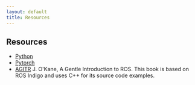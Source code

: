 ```yaml
---
layout: default
title: Resources
---
```

## Resources

* [Python](https://www.python.org/)
* [Pytorch](https://pytorch.org/)
* [AGITR](https://cse.sc.edu/~jokane/agitr/) J. O'Kane, A Gentle Introduction to ROS. This book is based on ROS Indigo and uses C++ for its source code examples.

<!-- ## Notes by FD and SH: Should be communicated via schedule !

* [Visual Servoing notes](Readings/cs8803-sp-2020.pdf)
* [Geometry COLAB](https://colab.research.google.com/drive/1xowV6M7ZKbBznPbIMX8vdjRJdPX6_qF6)
* [Kinematics notes](Readings/manipulator-kinematics.pdf)
* [Kinematis slides](Readings/Kinematics_Jacobians.pdf)
* [Frank's Slides w RNEA](Readings/8803-Dynamics.pdf)
* [Frank's Notes on Contact](Readings/MM8803-contacts.pdf)
* [Frank's Notes on SE(3) and Adjoint Map](Readings/3D-Adjoints-note.pdf) -->
